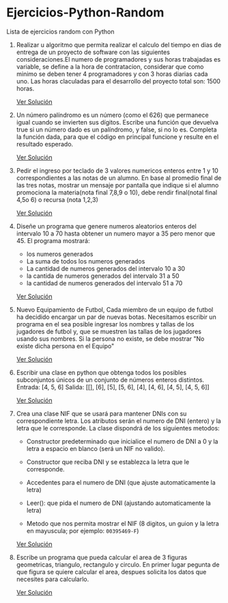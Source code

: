 # Ejercicios-Python-Random
Lista de ejercicios random con Python


1. Realizar u algoritmo que permita realizar el calculo del tiempo en dias de entrega de un proyecto de software con las siguientes consideraciones.El numero de programadores y sus horas trabajadas es variable, se define a la hora de contratacion, considerar que como minimo se deben tener 4 programadores y con 3 horas diarias cada uno. Las horas claculadas para el desarrollo del proyecto total son: 1500 horas. 

    [Ver Solución](/Ejercicio%201/readme1.md)

2. Un número palíndromo es un número (como el 626) que permanece igual cuando se invierten sus dígitos. Escribe una función que devuelva true si un número dado es un palíndromo, y false, si no lo es. 
Completa la función dada, para que el código en principal funcione y resulte en el resultado esperado.

    [Ver Solución](/Ejercicio%202/readme2.md)

3. Pedir el ingreso por teclado de 3 valores numericos enteros entre 1 y 10 correspondientes a las notas de un alumno.
En base al promedio final de las tres notas, mostrar un mensaje por pantalla que indique si el alumno promociona la materia(nota final 7,8,9 o 10), debe rendir final(notal final 4,5o 6) o recursa (nota 1,2,3)

    [Ver Solución](/Ejercicio%203/readme3.md)

4. Diseñe un programa que genere numeros aleatorios enteros del intervalo 10 a 70 hasta obtener un numero mayor a 35 pero menor que 45. El programa mostrará: 
    
    - los numeros generados
    - La suma de todos los numeros generados
    - La cantidad de numeros generados del intervalo 10 a 30 
    - la cantida de numeros generados del intervalo 31 a 50
    - la cantidad de numeros generados del intervalo 51 a 70

    [Ver Solución](/Ejercicio%204/readme4.md)

5. Nuevo Equipamiento de Futbol, Cada miembro de un equipo de futbol ha decidido encargar un par de nuevas botas. Necesitamos escribir un programa en el sea posible ingresar los nombres y tallas de los jugadores de futbol y, que se muestren las tallas de los jugadores usando sus nombres. Si la persona no existe, se debe mostrar "No existe dicha persona en el Equipo"

    [Ver Solución](/Ejercicio%205/readme5.md)

6. Escribir una clase en python que obtenga todos los posibles subconjuntos únicos de un conjunto de números enteros distintos. 
Entrada: [4, 5, 6]
Salida: [[], [6], [5], [5, 6], [4], [4, 6], [4, 5], [4, 5, 6]]

    [Ver Solución](/Ejercicio%206/readme6.md)

7. Crea una clase NIF que se usará para mantener DNIs con su correspondiente letra. Los atributos serán el numero de DNI (entero) y la letra que le corresponde. La clase dispondrá de los siguientes metodos: 

    - Constructor predeterminado que inicialice el numero de DNI a 0 y la letra a espacio en blanco (será un NIF no valido).

    - Constructor que reciba DNI y se establezca la letra que le corresponde.

    - Accedentes para el numero de DNI (que ajuste automaticamente la letra)

    - Leer(): que pida el numero de DNI (ajustando automaticamente la letra)

    - Metodo que nos permita mostrar el NIF (8 digitos, un guion y la letra en mayuscula; por ejemplo: `00395469-F`)

    [Ver Solución](/Ejercicio%207/readme7.md)

8. Escribe un programa que pueda calcular el area de 3 figuras geometricas, triangulo, rectangulo y circulo. En primer lugar pegunta de que figura se quiere calcular el area, despues solicita los datos que necesites para calcularlo.

    [Ver Solución](/Ejercicio%208/readme8.md)